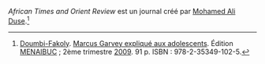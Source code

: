 <!-- TITLE: African Times and Orient Review -->
<!-- SUBTITLE: Présentation du journal African Times and Orient Review -->

*African Times and Orient Review* est un journal créé par [Mohamed Ali Duse](/personnalite/homme/polymathe/afrique/nord-est/egypte/duse-mohamed-ali).[^1]


[^1]: [Doumbi-Fakoly](/personnalite/homme/polymathe/afrique/nord-ouest/pays/mali/doumbi-fakoli). [Marcus Garvey expliqué aux adolescents](/ouvrage/documentaire/marcus-garvey-explique-aux-adolescents). Édition [MENAIBUC](/organisme/editeur/menaibuc) ; 2ème trimestre [2009](/histoire/date/calendrier-gregorien/par-annee/2009). 91 p. ISBN : 978-2-35349-102-5.
